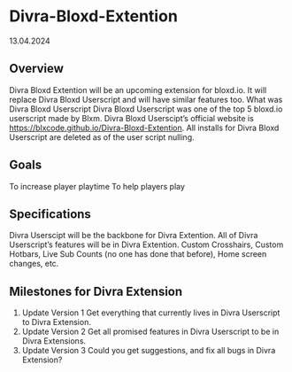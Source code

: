 # Divra-Bloxd-Extention
13.04.2024

## Overview
Divra Bloxd Extention will be an upcoming extension for bloxd.io. It will replace Divra Bloxd Userscript and will have similar features too. 
What was Divra Bloxd Userscript
Divra Bloxd Userscript was one of the top 5 bloxd.io userscript made by Blxm. Divra Bloxd Userscipt’s official website is https://blxcode.github.io/Divra-Bloxd-Extention. All installs for Divra Bloxd Userscript are deleted as of the user script nulling.
## Goals
To increase player playtime
To help players play
## Specifications
Divra Userscipt will be the backbone for Divra Extention. All of Divra Userscript’s features will be in Divra Extention. Custom Crosshairs, Custom Hotbars, Live Sub Counts (no one has done that before), Home screen changes, etc.
## Milestones for Divra Extension
1. Update Version 1
Get everything that currently lives in Divra Userscript to Divra Extension.
2. Update Version 2
Get all promised features in Divra Userscript to be in Divra Extensions.
3. Update Version 3
Could you get suggestions, and fix all bugs in Divra Extension?

